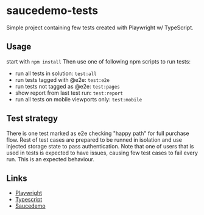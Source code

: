 # saucedemo-tests
Simple project containing few tests created with Playwright w/ TypeScript.

## Usage
start with
```npm install```
Then use one of following npm scripts to run tests:
* run all tests in solution:
    ```test:all```
* run tests tagged with @e2e:
    ```test:e2e```
* run tests not tagged as @e2e: ```test:pages```
* show report from last test run: ```test:report```
* run all tests on mobile viewports only: ```test:mobile```

## Test strategy
There is one test marked as e2e checking "happy path" for full purchase flow.
Rest of test cases are prepared to be runned in isolation and use injected storage state to pass authentication.
Note that one of users that is used in tests is expected to have issues, causing few test cases to fail every run. This is an expected behaviour.

## Links

* [Playwright](https://playwright.dev/)
* [Typescript](https://www.typescriptlang.org/)
* [Saucedemo](https://www.saucedemo.com/)

